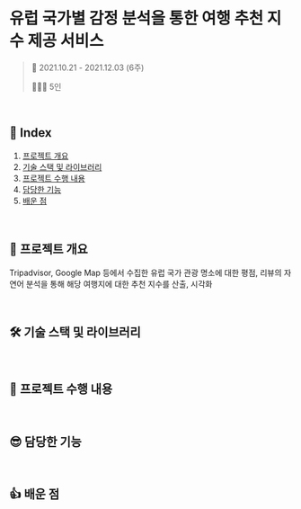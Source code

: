 # 유럽 국가별 감정 분석을 통한 여행 추천 지수 제공 서비스

> 📅 2021.10.21 - 2021.12.03 (6주)
>
> 👨‍👦‍👦 5인

<br>

## 📑 Index

1. [프로젝트 개요](#-프로젝트-개요)
2. [기술 스택 및 라이브러리](#-기술-스택-및-라이브러리)
3. [프로젝트 수행 내용](#-프로젝트-수행-내용)
4. [담당한 기능](#-담당한-기능)
5. [배운 점](#-배운-점)

<br>

## 📖 프로젝트 개요

Tripadvisor, Google Map 등에서 수집한 유럽 국가 관광 명소에 대한 평점, 리뷰의 자연어 분석을 통해 해당 여행지에 대한 추천 지수를 산출, 시각화

<br>

## 🛠 기술 스택 및 라이브러리



<br>

## 📝 프로젝트 수행 내용



<br>

## 😎 담당한 기능



<br>

## 👍 배운 점



<br>

